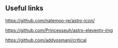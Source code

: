 ## Useful links

https://github.com/natemoo-re/astro-icon/

https://github.com/Princesseuh/astro-eleventy-img

https://github.com/addyosmani/critical
